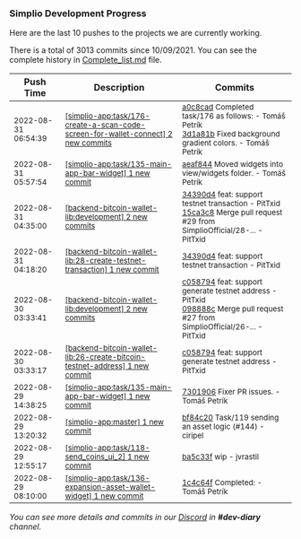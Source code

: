
### Simplio Development Progress

Here are the last 10 pushes to the projects we are currently working.

There is a total of 3013 commits since 10/09/2021. You can see the complete history in
 [Complete_list.md](Complete_list.md) file.

| Push Time | Description | Commits |
| --- | --- | --- |
| <sub>2022-08-31 06:54:39</sub> | <sub>[[simplio-app:task/176\-create\-a\-scan\-code\-screen\-for\-wallet\-connect] 2 new commits](https://github.com/SimplioOfficial/simplio-app/compare/a0c8cada7ba2^...3d1a81b3067d)</sub> | <sub>[a0c8cad](https://github.com/SimplioOfficial/simplio-app/commit/a0c8cada7ba2cf0863a6600a0cfcfbe18252ab58) Completed task/176 as follows: - Tomáš Petrík<br>[3d1a81b](https://github.com/SimplioOfficial/simplio-app/commit/3d1a81b3067deb6fcf0d71197717ecee89ae19d2) Fixed background gradient colors. - Tomáš Petrík</sub> |
| <sub>2022-08-31 05:57:54</sub> | <sub>[[simplio-app:task/135\-main\-app\-bar\-widget] 1 new commit](https://github.com/SimplioOfficial/simplio-app/commit/aeaf844624bc6755838cc82e680aa16b0875375b)</sub> | <sub>[aeaf844](https://github.com/SimplioOfficial/simplio-app/commit/aeaf844624bc6755838cc82e680aa16b0875375b) Moved widgets into view/widgets folder. - Tomáš Petrík</sub> |
| <sub>2022-08-31 04:35:00</sub> | <sub>[[backend-bitcoin-wallet-lib:development] 2 new commits](https://github.com/SimplioOfficial/backend-bitcoin-wallet-lib/compare/098888c8d55a...15ca3c8c1937)</sub> | <sub>[34390d4](https://github.com/SimplioOfficial/backend-bitcoin-wallet-lib/commit/34390d4743c6a3e94cfe03e2ae4397a4141c3f3d) feat: support testnet transaction - PitTxid<br>[15ca3c8](https://github.com/SimplioOfficial/backend-bitcoin-wallet-lib/commit/15ca3c8c1937b05ff2186dca6cb3acdfda729ff0) Merge pull request #29 from SimplioOfficial/28-... - PitTxid</sub> |
| <sub>2022-08-31 04:18:20</sub> | <sub>[[backend-bitcoin-wallet-lib:28\-create\-testnet\-transaction] 1 new commit](https://github.com/SimplioOfficial/backend-bitcoin-wallet-lib/commit/34390d4743c6a3e94cfe03e2ae4397a4141c3f3d)</sub> | <sub>[34390d4](https://github.com/SimplioOfficial/backend-bitcoin-wallet-lib/commit/34390d4743c6a3e94cfe03e2ae4397a4141c3f3d) feat: support testnet transaction - PitTxid</sub> |
| <sub>2022-08-30 03:33:41</sub> | <sub>[[backend-bitcoin-wallet-lib:development] 2 new commits](https://github.com/SimplioOfficial/backend-bitcoin-wallet-lib/compare/65351f5502ca...098888c8d55a)</sub> | <sub>[c058794](https://github.com/SimplioOfficial/backend-bitcoin-wallet-lib/commit/c05879421cf22e28958b77cae4f50a12a3fe19e9) feat: support generate testnet address - PitTxid<br>[098888c](https://github.com/SimplioOfficial/backend-bitcoin-wallet-lib/commit/098888c8d55a7e14d94289efe6c19ba83cb7a96c) Merge pull request #27 from SimplioOfficial/26-... - PitTxid</sub> |
| <sub>2022-08-30 03:33:17</sub> | <sub>[[backend-bitcoin-wallet-lib:26\-create\-bitcoin\-testnet\-address] 1 new commit](https://github.com/SimplioOfficial/backend-bitcoin-wallet-lib/commit/c05879421cf22e28958b77cae4f50a12a3fe19e9)</sub> | <sub>[c058794](https://github.com/SimplioOfficial/backend-bitcoin-wallet-lib/commit/c05879421cf22e28958b77cae4f50a12a3fe19e9) feat: support generate testnet address - PitTxid</sub> |
| <sub>2022-08-29 14:38:25</sub> | <sub>[[simplio-app:task/135\-main\-app\-bar\-widget] 1 new commit](https://github.com/SimplioOfficial/simplio-app/commit/7301906565bf8c4e64e7ef0481b724f5638e8ea8)</sub> | <sub>[7301906](https://github.com/SimplioOfficial/simplio-app/commit/7301906565bf8c4e64e7ef0481b724f5638e8ea8) Fixer PR issues. - Tomáš Petrík</sub> |
| <sub>2022-08-29 13:20:32</sub> | <sub>[[simplio-app:master] 1 new commit](https://github.com/SimplioOfficial/simplio-app/commit/bf84c2001d100c51f5d6a579f2c6f7cf37b368d9)</sub> | <sub>[bf84c20](https://github.com/SimplioOfficial/simplio-app/commit/bf84c2001d100c51f5d6a579f2c6f7cf37b368d9) Task/119 sending an asset logic (#144) - ciripel</sub> |
| <sub>2022-08-29 12:55:17</sub> | <sub>[[simplio-app:task/118\-send\_coins\_ui\_2] 1 new commit](https://github.com/SimplioOfficial/simplio-app/commit/ba5c33f565db0b054530c4a3d52583f06b9a5698)</sub> | <sub>[ba5c33f](https://github.com/SimplioOfficial/simplio-app/commit/ba5c33f565db0b054530c4a3d52583f06b9a5698) wip - jvrastil</sub> |
| <sub>2022-08-29 08:10:00</sub> | <sub>[[simplio-app:task/136\-expansion\-asset\-wallet\-widget] 1 new commit](https://github.com/SimplioOfficial/simplio-app/commit/1c4c64f2c240199e32bb61adaa366a1e68819863)</sub> | <sub>[1c4c64f](https://github.com/SimplioOfficial/simplio-app/commit/1c4c64f2c240199e32bb61adaa366a1e68819863) Completed: - Tomáš Petrík</sub> |

_You can see more details and commits in our [Discord](https://discord.gg/aKhjuwZmdP) in **#dev-diary** channel._
